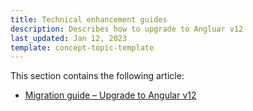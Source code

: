```yaml
---
title: Technical enhancement guides
description: Describes how to upgrade to Angluar v12
last_updated: Jan 12, 2023
template: concept-topic-template
---
```


This section contains the following article:
* [Migration guide – Upgrade to Angular v12](/docs/marketplace/dev/technical-enhancement/{{page.version}}/migration-guide-upgrade-to-angular-v12.html)
